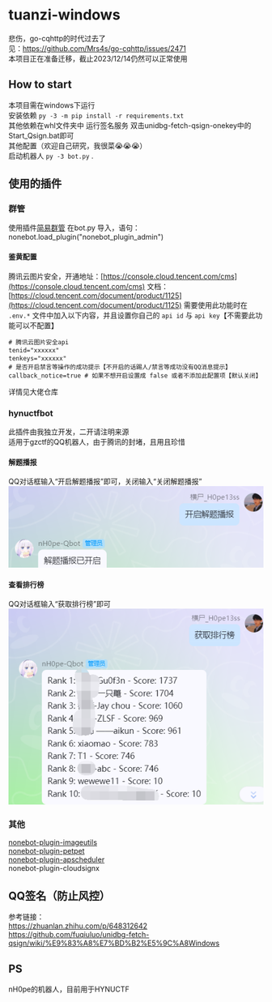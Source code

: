 # tuanzi-windows
悲伤，go-cqhttp的时代过去了  
见：https://github.com/Mrs4s/go-cqhttp/issues/2471  
本项目正在准备迁移，截止2023/12/14仍然可以正常使用  
## How to start
本项目需在windows下运行  
安装依赖 `py -3 -m pip install -r requirements.txt`  
其他依赖在whl文件夹中
运行签名服务 双击unidbg-fetch-qsign-onekey中的Start_Qsign.bat即可  
其他配置（欢迎自己研究，我很菜😭😭😭）  
启动机器人 `py -3 bot.py` .
## 使用的插件
### 群管
使用插件[简易群管](https://github.com/yzyyz1387/nonebot_plugin_admin)
在bot.py 导入，语句： nonebot.load_plugin("nonebot_plugin_admin")
#### 鉴黄配置
腾讯云图片安全，开通地址：[https://console.cloud.tencent.com/cms](https://console.cloud.tencent.com/cms)
文档：[https://cloud.tencent.com/document/product/1125](https://cloud.tencent.com/document/product/1125)
需要使用此功能时在 `.env.*` 文件中加入以下内容，并且设置你自己的 `api id` 与 `api key`【不需要此功能可以不配置】
```
# 腾讯云图片安全api
tenid="xxxxxx"
tenkeys="xxxxxx"
# 是否开启禁言等操作的成功提示【不开启的话踢人/禁言等成功没有QQ消息提示】
callback_notice=true # 如果不想开启设置成 false 或者不添加此配置项【默认关闭】
```
详情见大佬仓库  

### hynuctfbot
此插件由我独立开发，二开请注明来源  
适用于gzctf的QQ机器人，由于腾讯的封堵，且用且珍惜
#### 解题播报
QQ对话框输入“开启解题播报”即可，关闭输入“关闭解题播报”  
![](src/image/1.png)
#### 查看排行榜
QQ对话框输入“获取排行榜”即可  
![](src/image/2.png)

### 其他  
[nonebot-plugin-imageutils](https://github.com/noneplugin/nonebot-plugin-imageutils)  
[nonebot-plugin-petpet](https://github.com/noneplugin/nonebot-plugin-petpet)  
[nonebot-plugin-apscheduler](https://github.com/nonebot/plugin-apscheduler)  
nonebot-plugin-cloudsignx  
## QQ签名（防止风控）
参考链接：  
https://zhuanlan.zhihu.com/p/648312642  
https://github.com/fuqiuluo/unidbg-fetch-qsign/wiki/%E9%83%A8%E7%BD%B2%E5%9C%A8Windows  
## PS
nH0pe的机器人，目前用于HYNUCTF  
